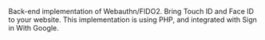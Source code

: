 Back-end implementation of Webauthn/FIDO2. Bring Touch ID and Face ID to your website. This implementation is using PHP, and integrated with Sign in With Google.
